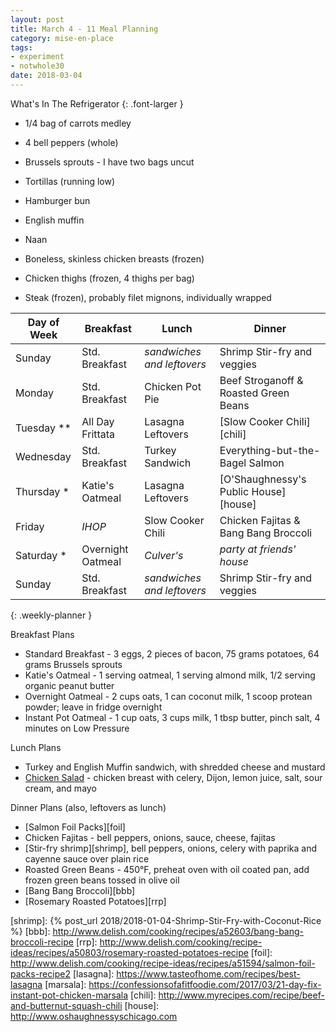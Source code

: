 ```yaml
---
layout: post
title: March 4 - 11 Meal Planning
category: mise-en-place
tags:
- experiment
- notwhole30
date: 2018-03-04
---
```



What's In The Refrigerator
{: .font-larger }

- 1/4 bag of carrots medley
- 4 bell peppers (whole)
- Brussels sprouts - I have two bags uncut

- Tortillas (running low)
- Hamburger bun
- English muffin
- Naan

- Boneless, skinless chicken breasts (frozen)
- Chicken thighs (frozen, 4 thighs per bag)
- Steak (frozen), probably filet mignons, individually wrapped

|Day of Week| Breakfast         | Lunch                         | Dinner                      |
|-----------|-------------------|-------------------------------|-----------------------------|
|Sunday     | Std. Breakfast    | _sandwiches and leftovers_    | Shrimp Stir-fry and veggies |
|Monday     | Std. Breakfast    | Chicken Pot Pie               | Beef Stroganoff & Roasted Green Beans |
|Tuesday  **| All Day Frittata  | Lasagna Leftovers             | [Slow Cooker Chili][chili]  |
|Wednesday  | Std. Breakfast    | Turkey Sandwich               | Everything-but-the-Bagel Salmon |
|Thursday  *| Katie's Oatmeal   | Lasagna Leftovers             | [O'Shaughnessy's Public House][house] |
|Friday     | _IHOP_            | Slow Cooker Chili             | Chicken Fajitas & Bang Bang Broccoli |
|Saturday  *| Overnight Oatmeal | _Culver's_                    | _party at friends' house_   |
|Sunday     | Std. Breakfast    | _sandwiches and leftovers_    | Shrimp Stir-fry and veggies |
{: .weekly-planner }

Breakfast Plans

- Standard Breakfast - 3 eggs, 2 pieces of bacon, 75 grams potatoes, 64 grams Brussels sprouts
- Katie's Oatmeal - 1 serving oatmeal, 1 serving almond milk, 1/2 serving organic peanut butter
- Overnight Oatmeal - 2 cups oats, 1 can coconut milk, 1 scoop protean powder; leave in fridge overnight
- Instant Pot Oatmeal - 1 cup oats, 3 cups milk, 1 tbsp butter, pinch salt, 4 minutes on Low Pressure

Lunch Plans

- Turkey and English Muffin sandwich, with shredded cheese and mustard
- [Chicken Salad][chksalad] - chicken breast with celery, Dijon, lemon juice, salt, sour cream, and mayo

Dinner Plans (also, leftovers as lunch)

- [Salmon Foil Packs][foil]
- Chicken Fajitas - bell peppers, onions, sauce, cheese, fajitas
- [Stir-fry shrimp][shrimp], bell peppers, onions, celery with paprika and cayenne sauce over plain rice
- Roasted Green Beans - 450&deg;F, preheat oven with oil coated pan, add frozen green beans tossed in olive oil
- [Bang Bang Broccoli][bbb]
- [Rosemary Roasted Potatoes][rrp]

[chksalad]: <http://www.geniuskitchen.com/recipe/weight-watchers-chicken-salad-162386>
[shrimp]: {% post_url 2018/2018-01-04-Shrimp-Stir-Fry-with-Coconut-Rice %}
[bbb]: <http://www.delish.com/cooking/recipes/a52603/bang-bang-broccoli-recipe>
[rrp]: <http://www.delish.com/cooking/recipe-ideas/recipes/a50803/rosemary-roasted-potatoes-recipe>
[foil]: <http://www.delish.com/cooking/recipe-ideas/recipes/a51594/salmon-foil-packs-recipe2>
[lasagna]: <https://www.tasteofhome.com/recipes/best-lasagna>
[marsala]: <https://confessionsofafitfoodie.com/2017/03/21-day-fix-instant-pot-chicken-marsala>
[chili]: <http://www.myrecipes.com/recipe/beef-and-butternut-squash-chili>
[house]: <http://www.oshaughnessyschicago.com>